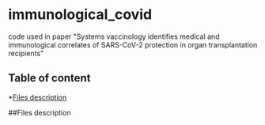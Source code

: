 # immunological_covid
code used in paper "Systems vaccinology identifies medical and immunological correlates of SARS-CoV-2 protection in organ transplantation recipients"

## Table of content
*[Files description](##Files-description)

##Files description
